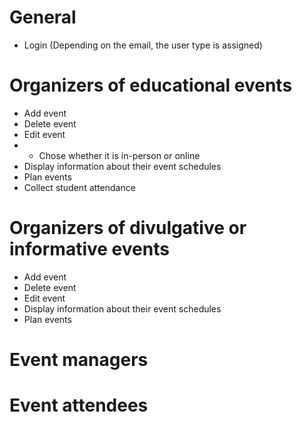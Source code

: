 # General
* Login (Depending on the email, the user type is assigned)

# Organizers of educational events
* Add event
* Delete event
* Edit event
* * Chose whether it is in-person or online
* Display information about their event schedules
* Plan events
* Collect student attendance

# Organizers of divulgative or informative events
* Add event
* Delete event
* Edit event
* Display information about their event schedules
* Plan events

# Event managers


# Event attendees
